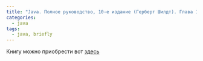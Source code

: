 ```yaml
---
title: "Java. Полное руководство, 10-е издание (Герберт Шилдт). Глава 1"
categories:
  - java
tags:
  - java, briefly
---
```


Книгу можно приобрести вот [здесь](http://www.labirint.ru/books/660316/?ref_contact=GoZRYAEz)